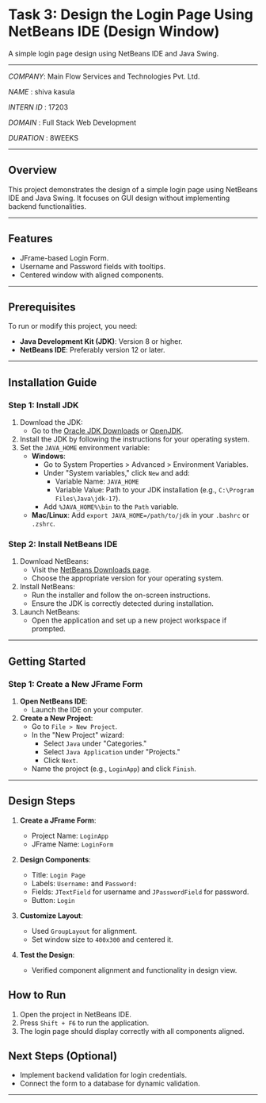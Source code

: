 # Task 3: Design the Login Page Using NetBeans IDE (Design Window) 

A simple login page design using NetBeans IDE and Java Swing.

---

*COMPANY*: Main Flow Services and Technologies Pvt. Ltd. 

*NAME* : shiva kasula

*INTERN ID* : 17203

*DOMAIN* : Full Stack Web Development

*DURATION* : 8WEEKS



---

## Overview
This project demonstrates the design of a simple login page using NetBeans IDE and Java Swing. It focuses on GUI design without implementing backend functionalities.

---

## Features
- JFrame-based Login Form.
- Username and Password fields with tooltips.
- Centered window with aligned components.

---


## Prerequisites
To run or modify this project, you need:
- **Java Development Kit (JDK)**: Version 8 or higher.
- **NetBeans IDE**: Preferably version 12 or later.

---

## Installation Guide

### Step 1: Install JDK
1. Download the JDK:
   - Go to the [Oracle JDK Downloads](https://www.oracle.com/java/technologies/javase-jdk-downloads.html) or [OpenJDK](https://openjdk.java.net/).
2. Install the JDK by following the instructions for your operating system.
3. Set the `JAVA_HOME` environment variable:
   - **Windows**:
     - Go to System Properties > Advanced > Environment Variables.
     - Under "System variables," click `New` and add:
       - Variable Name: `JAVA_HOME`
       - Variable Value: Path to your JDK installation (e.g., `C:\Program Files\Java\jdk-17`).
     - Add `%JAVA_HOME%\bin` to the `Path` variable.
   - **Mac/Linux**: Add `export JAVA_HOME=/path/to/jdk` in your `.bashrc` or `.zshrc`.

### Step 2: Install NetBeans IDE
1. Download NetBeans:
   - Visit the [NetBeans Downloads page](https://netbeans.apache.org/download/).
   - Choose the appropriate version for your operating system.
2. Install NetBeans:
   - Run the installer and follow the on-screen instructions.
   - Ensure the JDK is correctly detected during installation.
3. Launch NetBeans:
   - Open the application and set up a new project workspace if prompted.

---

## Getting Started

### Step 1: Create a New JFrame Form
1. **Open NetBeans IDE**:
   - Launch the IDE on your computer.
2. **Create a New Project**:
   - Go to `File > New Project`.
   - In the "New Project" wizard:
     - Select `Java` under "Categories."
     - Select `Java Application` under "Projects."
     - Click `Next`.
   - Name the project (e.g., `LoginApp`) and click `Finish`.

---



## Design Steps
1. **Create a JFrame Form**:
   - Project Name: `LoginApp`
   - JFrame Name: `LoginForm`

2. **Design Components**:
   - Title: `Login Page`
   - Labels: `Username:` and `Password:`
   - Fields: `JTextField` for username and `JPasswordField` for password.
   - Button: `Login`

3. **Customize Layout**:
   - Used `GroupLayout` for alignment.
   - Set window size to `400x300` and centered it.

4. **Test the Design**:
   - Verified component alignment and functionality in design view.

## How to Run
1. Open the project in NetBeans IDE.
2. Press `Shift + F6` to run the application.
3. The login page should display correctly with all components aligned.

## Next Steps (Optional)
- Implement backend validation for login credentials.
- Connect the form to a database for dynamic validation.

---


